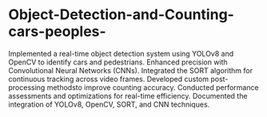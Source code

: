 # Object-Detection-and-Counting-cars-peoples-
Implemented a real-time object detection system using YOLOv8 and OpenCV to identify cars and
pedestrians.
Enhanced precision with Convolutional Neural Networks (CNNs).
Integrated the SORT algorithm for continuous tracking across video frames.
Developed custom post-processing methodsto improve counting accuracy.
Conducted performance assessments and optimizations for real-time efficiency.
Documented the integration of YOLOv8, OpenCV, SORT, and CNN techniques.
